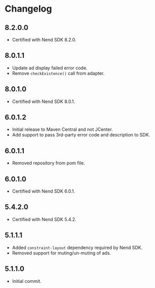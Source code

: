 # Changelog

## 8.2.0.0
* Certified with Nend SDK 8.2.0.

## 8.0.1.1
* Update ad display failed error code.
* Remove `checkExistence()` call from adapter.

## 8.0.1.0
* Certified with Nend SDK 8.0.1.

## 6.0.1.2
* Initial release to Maven Central and not JCenter.
* Add support to pass 3rd-party error code and description to SDK.

## 6.0.1.1
* Removed repository from pom file.

## 6.0.1.0
* Certified with Nend SDK 6.0.1.

## 5.4.2.0
* Certified with Nend SDK 5.4.2.

## 5.1.1.1
* Added `constraint-layout` dependency required by Nend SDK.
* Removed support for muting/un-muting of ads.

## 5.1.1.0
* Initial commit.
